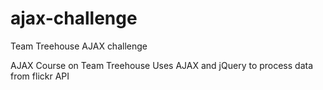 # ajax-challenge
Team Treehouse AJAX challenge

AJAX Course on Team Treehouse 
Uses AJAX and jQuery to process data from flickr API
